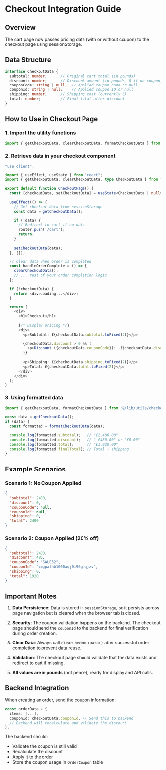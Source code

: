 # Checkout Integration Guide

## Overview
The cart page now passes pricing data (with or without coupon) to the checkout page using sessionStorage.

## Data Structure

```typescript
interface CheckoutData {
  subtotal: number;      // Original cart total (in pounds)
  discount: number;      // Discount amount (in pounds, 0 if no coupon)
  couponCode: string | null;  // Applied coupon code or null
  couponId: string | null;    // Applied coupon ID or null
  shipping: number;      // Shipping cost (currently 0)
  total: number;         // Final total after discount
}
```

## How to Use in Checkout Page

### 1. Import the utility functions

```typescript
import { getCheckoutData, clearCheckoutData, formatCheckoutData } from "@/lib/utils/checkoutData";
```

### 2. Retrieve data in your checkout component

```typescript
"use client";

import { useEffect, useState } from "react";
import { getCheckoutData, clearCheckoutData, type CheckoutData } from "@/lib/utils/checkoutData";

export default function CheckoutPage() {
  const [checkoutData, setCheckoutData] = useState<CheckoutData | null>(null);

  useEffect(() => {
    // Get checkout data from sessionStorage
    const data = getCheckoutData();
    
    if (!data) {
      // Redirect to cart if no data
      router.push('/cart');
      return;
    }
    
    setCheckoutData(data);
  }, []);

  // Clear data when order is completed
  const handleOrderComplete = () => {
    clearCheckoutData();
    // ... rest of your order completion logic
  };

  if (!checkoutData) {
    return <div>Loading...</div>;
  }

  return (
    <div>
      <h1>Checkout</h1>
      
      {/* Display pricing */}
      <div>
        <p>Subtotal: £{checkoutData.subtotal.toFixed(2)}</p>
        
        {checkoutData.discount > 0 && (
          <p>Discount ({checkoutData.couponCode}): -£{checkoutData.discount.toFixed(2)}</p>
        )}
        
        <p>Shipping: £{checkoutData.shipping.toFixed(2)}</p>
        <p>Total: £{checkoutData.total.toFixed(2)}</p>
      </div>
    </div>
  );
}
```

### 3. Using formatted data

```typescript
import { getCheckoutData, formatCheckoutData } from "@/lib/utils/checkoutData";

const data = getCheckoutData();
if (data) {
  const formatted = formatCheckoutData(data);
  
  console.log(formatted.subtotal);   // "£2,400.00"
  console.log(formatted.discount);   // "-£480.00" or "£0.00"
  console.log(formatted.total);      // "£1,920.00"
  console.log(formatted.finalTotal); // Total + shipping
}
```

## Example Scenarios

### Scenario 1: No Coupon Applied
```json
{
  "subtotal": 2400,
  "discount": 0,
  "couponCode": null,
  "couponId": null,
  "shipping": 0,
  "total": 2400
}
```

### Scenario 2: Coupon Applied (20% off)
```json
{
  "subtotal": 2400,
  "discount": 480,
  "couponCode": "SALE32",
  "couponId": "cmgpalhb1000aqj0i96geqjzv",
  "shipping": 0,
  "total": 1920
}
```

## Important Notes

1. **Data Persistence**: Data is stored in `sessionStorage`, so it persists across page navigation but is cleared when the browser tab is closed.

2. **Security**: The coupon validation happens on the backend. The checkout page should send the `couponId` to the backend for final verification during order creation.

3. **Clear Data**: Always call `clearCheckoutData()` after successful order completion to prevent data reuse.

4. **Validation**: The checkout page should validate that the data exists and redirect to cart if missing.

5. **All values are in pounds** (not pence), ready for display and API calls.

## Backend Integration

When creating an order, send the coupon information:

```typescript
const orderData = {
  items: [...],
  couponId: checkoutData.couponId, // Send this to backend
  // Backend will recalculate and validate the discount
};
```

The backend should:
- Validate the coupon is still valid
- Recalculate the discount
- Apply it to the order
- Store the coupon usage in `OrderCoupon` table
